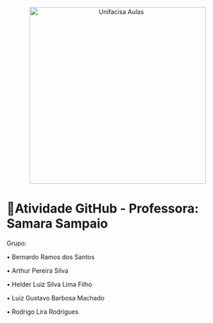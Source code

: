 <p align="center">
  <img src="https://sdmntprwestus2.oaiusercontent.com/files/00000000-49fc-61f8-a8eb-a856077ce004/raw?se=2025-06-04T13%3A10%3A22Z&sp=r&sv=2024-08-04&sr=b&scid=3a0e7e5a-d27d-5211-8e3b-30991f6907db&skoid=ea1de0bc-0467-43d6-873a-9a5cf0a9f835&sktid=a48cca56-e6da-484e-a814-9c849652bcb3&skt=2025-06-03T18%3A27%3A51Z&ske=2025-06-04T18%3A27%3A51Z&sks=b&skv=2024-08-04&sig=F6I4qKrMXsduNbVr0bn9XpIN8RI866aYKu9/8Z/Q5xg%3D" alt="Unifacisa Aulas" width="400" />
</p>


# 📢Atividade GitHub - Professora: Samara Sampaio
Grupo:

• Bernardo Ramos dos Santos

• Arthur Pereira Silva

• Helder Luiz Silva Lima Filho

• Luiz Gustavo Barbosa Machado

• Rodrigo Lira Rodrigues

